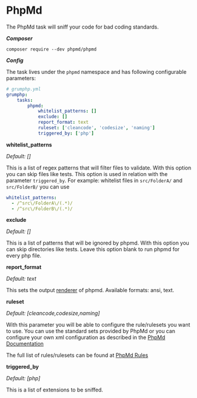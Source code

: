 # PhpMd

The PhpMd task will sniff your code for bad coding standards.

***Composer***

```
composer require --dev phpmd/phpmd
```

***Config***

The task lives under the `phpmd` namespace and has following configurable parameters:

```yaml
# grumphp.yml
grumphp:
    tasks:
        phpmd:
            whitelist_patterns: []
            exclude: []
            report_format: text
            ruleset: ['cleancode', 'codesize', 'naming']
            triggered_by: ['php']
```

**whitelist_patterns**

*Default: []*

This is a list of regex patterns that will filter files to validate. With this option you can skip files like tests. This option is used in relation with the parameter `triggered_by`.
For example: whitelist files in `src/FolderA/` and `src/FolderB/` you can use 
```yml
whitelist_patterns:
  - /^src\/FolderA\/(.*)/
  - /^src\/FolderB\/(.*)/
```

**exclude**

*Default: []*

This is a list of patterns that will be ignored by phpmd. With this option you can skip directories like tests. Leave this option blank to run phpmd for every php file.

**report_format**

*Default: text*

This sets the output [renderer](https://phpmd.org/documentation/#renderers) of phpmd.
Available formats: ansi, text.

**ruleset**

*Default: [cleancode,codesize,naming]*

With this parameter you will be able to configure the rule/rulesets you want to use. You can use the standard
sets provided by PhpMd or you can configure your own xml configuration as described in the [PhpMd Documentation](https://phpmd.org/documentation/creating-a-ruleset.html)

The full list of rules/rulesets can be found at [PhpMd Rules](https://phpmd.org/rules/index.html)

**triggered_by**

*Default: [php]*

This is a list of extensions to be sniffed.
